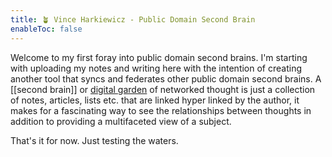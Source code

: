 ```yaml
---
title: 🪴 Vince Harkiewicz - Public Domain Second Brain
enableToc: false
---
```


Welcome to my first foray into public domain second brains. I'm starting with uploading my notes and writing here with the intention of creating another tool that syncs and federates other public domain second brains. A [[second brain]] or [digital garden](https://jzhao.xyz/posts/networked-thought) of networked thought is just a collection of notes, articles, lists etc. that are linked hyper linked by the author, it makes for a fascinating way to see the relationships between thoughts in addition to providing a multifaceted view of a subject.

That's it for now. Just testing the waters.
